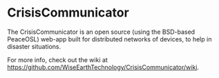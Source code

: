 CrisisCommunicator
============================
The CrisisCommunicator is an open source (using the BSD-based PeaceOSL) web-app built for distributed networks of devices, to help in disaster situations. 

For more info, check out the wiki at https://github.com/WiseEarthTechnology/CrisisCommunicator/wiki.
